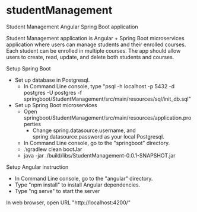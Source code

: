 # studentManagement
Student Management Angular Spring Boot application

Student Management application is Angular + Spring Boot microservices application where users can manage students and their enrolled courses. Each student can be enrolled in multiple courses. The app should allow users to create, read, update, and delete both students and courses.

Setup Spring Boot
- Set up database in Postgresql.
  - In Command Line console, type "psql -h localhost -p 5432 -d postgres -U postgres -f springboot/StudentManagement/src/main/resources/sql/init_db.sql"
- Set up Spring Boot microservices
  - Open springboot/StudentManagement/src/main/resources/application.properties
    - Change spring.datasource.username, and spring.datasource.password as your local Postgresql.
  - In Command Line console, go to the "springboot" directory.
  - .\gradlew clean bootJar
  - java -jar ./build/libs/StudentManagement-0.0.1-SNAPSHOT.jar

Setup Angular instruction
- In Command Line console, go to the "angular" directory.
- Type "npm install" to install Angular dependencies.
- Type "ng serve" to start the server

In web browser, open URL "http://localhost:4200/"

